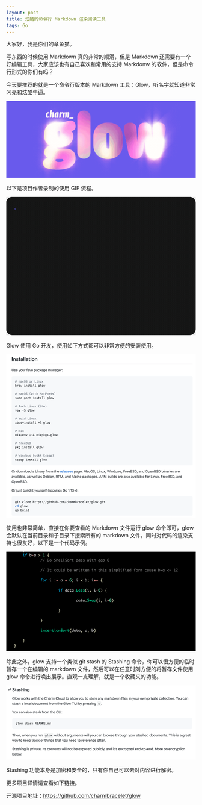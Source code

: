 ```yaml
---
layout: post
title: 炫酷的命令行 Markdown 渲染阅读工具
tags: Go
---
```


大家好，我是你们的章鱼猫。

写东西的时候使用 Markdown 真的非常的顺滑，但是 Markdown 还需要有一个好编辑工具，大家应该也有自己喜欢和常用的支持 Markdonw 的软件，但是命令行形式的你们有吗？

今天要推荐的就是一个命令行版本的 Markdown 工具：Glow，听名字就知道非常闪亮和炫酷牛逼。

![image-20201128232009373](https://raw.githubusercontent.com/ZhuPeng/pic/master/images/compress_image-20201128232009373.png)

以下是项目作者录制的使用 GIF 流程。

![](https://raw.githubusercontent.com/ZhuPeng/pic/master/images/glow.use.gif)

Glow 使用 Go 开发，使用如下方式都可以非常方便的安装使用。

![image-20201128232318983](https://raw.githubusercontent.com/ZhuPeng/pic/master/images/compress_image-20201128232318983.png)

使用也非常简单，直接在你要查看的 Markdown 文件运行 glow 命令即可，glow 会默认在当前目录和子目录下搜索所有的 markdown 文件。同时对代码的渲染支持也很友好，以下是一个代码示例。

![image-20201128235134142](https://raw.githubusercontent.com/ZhuPeng/pic/master/images/compress_image-20201128235134142.png)

除此之外，glow 支持一个类似 git stash 的 Stashing 命令，你可以很方便的临时暂存一个在编辑的 markdown 文件，然后可以在任意时刻方便的将暂存文件使用 glow 命令进行唤出展示。直观一点理解，就是一个收藏夹的功能。

![image-20201128232635737](https://raw.githubusercontent.com/ZhuPeng/pic/master/images/compress_image-20201128232635737.png)

Stashing 功能本身是加密和安全的，只有你自己可以去对内容进行解密。

更多项目详情请查看如下链接。

开源项目地址：https://github.com/charmbracelet/glow

